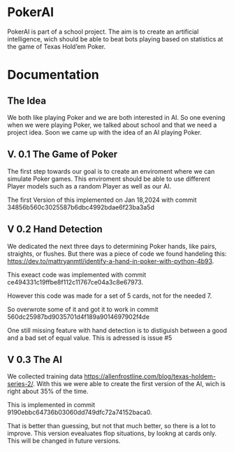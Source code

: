  # PokerAI
PokerAI is part of a school project.
The aim is to create an artificial intelligence, wich should be able to beat bots playing based on statistics at the game of Texas Hold’em Poker.


# Documentation

## The Idea
We both like playing Poker and we are both interested in AI. So one evening when we were playing Poker, we talked about school and that we need a project idea. Soon we came up with the idea of an AI playing Poker.

## V. 0.1 The Game of Poker
The first step towards our goal is to create an enviroment where we can simulate Poker games. This enviroment should be able to use different Player models such as a random Player as well as our AI.

The first Version of this implemented on Jan 18,2024 with commit 34856b560c3025587b6dbc4992bdae6f23ba3a5d

## V 0.2 Hand Detection
We dedicated the next three days to determining Poker hands, like pairs, straights, or flushes. But there was a piece of code we found handeling this: https://dev.to/mattryanmtl/identify-a-hand-in-poker-with-python-4b93.

This exeact code was implemented with commit ce494331c19ffbe8f112c11767ce04a3c8e67973. 

However this code was made for a set of 5 cards, not for the needed 7. 

So overwrote some of it and got it to work in commit 560dc25987bd9035701d4f189a9014697902f4de

One still missing feature with hand detection is to distiguish between a good and a bad set of equal value. 
This is adressed is issue #5

## V 0.3 The AI
We collected training data https://allenfrostline.com/blog/texas-holdem-series-2/. With this we were able to create the first version of the AI, wich is right about 35% of the time. 

This is implemented in commit 9190ebbc64736b03060dd749dfc72a74152baca0.

That is better than guessing, but not that much better, so there is a lot to improve. This version evealuates flop situations, by lookng at cards only. This will be changed in future versions.

